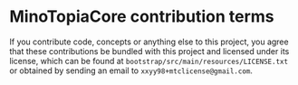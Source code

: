 # MinoTopiaCore contribution terms

If you contribute code, concepts or anything else to this project, you agree that these contributions be bundled with
this project and licensed under its license, which can be found at `bootstrap/src/main/resources/LICENSE.txt` or
obtained by sending an email to `xxyy98+mtclicense@gmail.com`.
